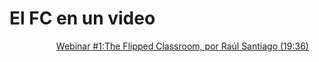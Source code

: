 # El FC en un video

                   [Webinar #1:The Flipped Classroom, por Raúl Santiago (19:36)](https://www.youtube.com/watch?v=Bdd_Dr7QUQ4)